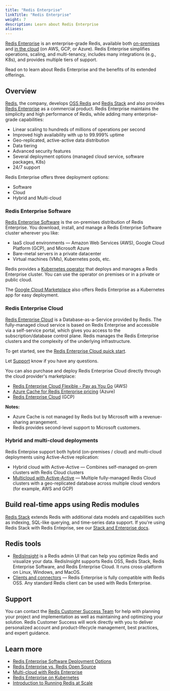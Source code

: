 ```yaml
---
title: "Redis Enterprise"
linkTitle: "Redis Enterprise"
weight: 7
description: Learn about Redis Enterprise
aliases:
---
```


[Redis Enterprise](https://redis.com/redis-enterprise-software/overview/) is an enterprise-grade Redis, available both [on-premises](https://redis.com/redis-enterprise-software/overview/) and [in the cloud](https://redis.com/try-free/) (on AWS, GCP, or Azure). Redis Enterprise simplifies operations, scaling, and multi-tenancy, includes many integrations (e.g., K8s), and provides multiple tiers of support.

Read on to learn about Redis Enterprise and the benefits of its extended offerings.

## Overview

[Redis](https://redis.com/), the company, develops [OSS Redis](https://redis.io/download/#redis-downloads) and [Redis Stack](https://redis.io/download/#redis-stack-downloads) and also provides [Redis Enterprise](https://redis.com/redis-enterprise/advantages/) as a commercial product. Redis Enterprise maintains the simplicity and high performance of Redis, while adding many enterprise-grade capabilities:  

* Linear scaling to hundreds of millions of operations per second
* Improved high availability with up to 99.999% uptime
* Geo-replicated, active-active data distribution
* Data tiering
* Advanced security features
* Several deployment options (managed cloud service, software packages, K8s)
* 24/7 support

Redis Enterprise offers three deployment options: 

* Software
* Cloud
* Hybrid and Multi-cloud

### Redis Enterprise Software

[Redis Enterprise Software](https://redis.com/redis-enterprise-software/overview/) is the on-premises distribution of Redis Enterprise. You download, install, and manage a Redis Enterprise Software cluster wherever you like:

* IaaS cloud environments &mdash; Amazon Web Services (AWS), Google Cloud Platform (GCP), and Microsoft Azure
* Bare-metal servers in a private datacenter
* Virtual machines (VMs), Kubernetes pods, etc.

Redis provides a [Kubernetes operator](https://redis.com/redis-enterprise-software/redis-enterprise-on-kubernetes/) that deploys and manages a Redis Enterprise cluster. You can use the operator on premises or in a private or public cloud.

The [Google Cloud Marketplace](https://console.cloud.google.com/marketplace/product/endpoints/gcp.redisenterprise.com?pli=1&project=redislabs-university) also offers Redis Enterprise as a Kubernetes app for easy deployment.

### Redis Enterprise Cloud

[Redis Enterprise Cloud](https://redis.com/redis-enterprise-cloud/overview/) is a Database-as-a-Service provided by Redis. The fully-managed cloud service is based on Redis Enterprise and accessible via a self-service portal, which gives you access to the subscription/database control plane. Redis manages the Redis Enterprise clusters and the complexity of the underlying infrastructure.

To get started, see the [Redis Enterprise Cloud quick start](https://docs.redis.com/latest/rc/rc-quickstart/).

Let [Support](https://redis.com/company/support/) know if you have any questions.

You can also purchase and deploy Redis Enterprise Cloud directly through the cloud provider's marketplace:

* [Redis Enterprise Cloud Flexible - Pay as You Go](https://aws.amazon.com/marketplace/pp/prodview-mwscixe4ujhkq) (AWS)
* [Azure Cache for Redis Enterprise pricing](https://azure.microsoft.com/en-us/pricing/details/cache/#pricing) (Azure)
* [Redis Enterprise Cloud](https://console.cloud.google.com/marketplace/product/endpoints/gcp.redisenterprise.com?project=redislabs-university) (GCP)

**Notes:**

* Azure Cache is not managed by Redis but by Microsoft with a revenue-sharing arrangement.
* Redis provides second-level support to Microsoft customers.

### Hybrid and multi-cloud deployments

Redis Enterpise support both hybrid (on-premises / cloud) and multi-cloud deployments using Active-Active replication:

* Hybrid cloud with Active-Active &mdash; Combines self-managed on-prem clusters with Redis Cloud clusters
* [Multicloud with Active-Active](https://redis.com/redis-enterprise-cloud/multicloud/) &mdash; Multiple fully-managed Redis Cloud clusters with a geo-replicated database across multiple cloud vendors (for example, AWS and GCP)

## Build real-time apps using Redis modules

[Redis Stack](/docs/stack) extends Redis with additional data models and capabilities such as indexing, SQL-like querying, and time-series data support. If you're using Redis Stack with Redis Enteprise, see our [Stack and Enterprise docs](https://docs.redis.com/latest/modules/). 

## Redis tools

* [RedisInsight](https://redis.com/redis-enterprise/redis-insight/) is a Redis admin UI that can help you optimize Redis and visualize your data. RedisInsight supports Redis OSS, Redis Stack, Redis Enterprise Software, and Redis Enterprise Cloud. It runs cross-platform on Linux, Windows, and MacOS.
* [Clients and connectors](https://redis.com/redis-enterprise/clients-connectors/) &mdash; Redis Enterprise is fully compatible with Redis OSS. Any standard Redis client can be used with Redis Enterprise.

## Support

You can contact the [Redis Customer Success Team](https://redis.com/deployment/customer-success/) for help with planning your project and implementation as well as maintaining and optimizing your solution. Redis Customer Success will work directly with you to deliver personalized account and product-lifecycle management, best practices, and expert guidance.

## Learn more

* [Redis Enterprise Software Deployment Options](https://redis.com/redis-enterprise-software/deployment/)
* [Redis Enterprise vs. Redis Open Source](https://redis.com/redis-enterprise/advantages/)
* [Multi-cloud with Redis Enterprise](https://redis.com/redis-enterprise-cloud/multicloud/)
* [Redis Enterprise on Kubernetes](https://redis.com/redis-enterprise-software/redis-enterprise-on-kubernetes/)
* [Introduction to Running Redis at Scale](https://developer.redis.com/operate/redis-at-scale/)
